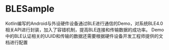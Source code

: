 # BLESample
Kotlin编写的Android与外设硬件设备通过BLE进行通信的Demo，对系统BLE4.0相关API进行封装，加入了容错机制，提高BLE连接和传输数据的成功率。
Demo中的BLE认证相关的UUID和传输的数据还需要根据硬件设备开发工程师提供的文档进行配置
